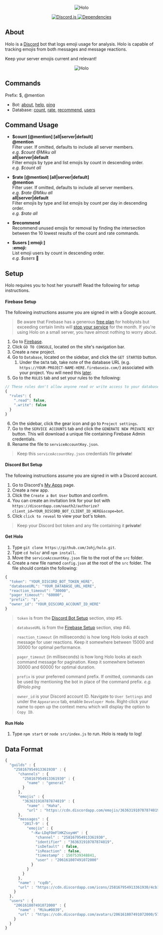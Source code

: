 <div align="center">
  <p>
    <img src="https://raw.githubusercontent.com/Johj/holo/master/assets/holo_banner.png" title="Holo" />
  </p>
  <a href="https://www.npmjs.com/package/discord.js">
    <img src="https://img.shields.io/badge/discord.js-v11.2.1-blue.svg" title="Discord.js" />
  </a>
  <a href="https://david-dm.org/Johj/holo">
    <img src="https://img.shields.io/david/Johj/holo.svg" title="Dependencies" />
  </a>
</div>

## About

Holo is a [Discord](https://discordapp.com/) bot that logs emoji usage for analysis. Holo is capable of tracking emojis from both messages and message reactions.

Keep your server emojis current and relevant!

<div align="center">
  <p>
    <img src="https://raw.githubusercontent.com/Johj/holo/master/assets/count.gif" title="Holo" />
  </p>
</div>

## Commands

Prefix: $, @mention

- Bot:
  [about](https://github.com/Johj/holo/blob/master/src/commands/about.js),
  [help](https://github.com/Johj/holo/blob/master/src/commands/help.js),
  [ping](https://github.com/Johj/holo/blob/master/src/commands/ping.js)
- Database:
  [count](https://github.com/Johj/holo/blob/master/src/commands/count.js),
  [rate](https://github.com/Johj/holo/blob/master/src/commands/rate.js),
  [recommend](https://github.com/Johj/holo/blob/master/src/commands/recommend.js),
  [users](https://github.com/Johj/holo/blob/master/src/commands/users.js)

## Command Usage

- **$count [@mention] [all|server|default]**  
**@mention**  
Filter user. If omitted, defaults to include all server members.  
*e.g. $count @Miku all*  
**all|server|default**  
Filter emojis by type and list emojis by count in descending order.  
*e.g. $count all*

- **$rate [@mention] [all|server|default]**  
**@mention**  
Filter user. If omitted, defaults to include all server members.  
*e.g. $rate @Miku all*  
**all|server|default**  
Filter emojis by type and list emojis by count per day in descending order.  
*e.g. $rate all*

- **$recommend**  
Recommend unused emojis for removal by finding the intersection between the 10 lowest results of the count and rate commands.

- **$users [:emoji:]**  
**:emoji:**  
List emoji users by count in descending order.  
*e.g. $users* :thinking:

## Setup

Holo requires you to host her yourself! Read the following for setup instructions.

#### Firebase Setup

The following instructions assume you are signed in with a Google account.

>Be aware that Firebase has a generous [free plan](https://firebase.google.com/pricing/) for hobbyists but exceeding certain limits will [stop your service](https://firebase.google.com/support/faq/#pricing) for the month. If you're using Holo on a small server, you have almost nothing to worry about.

1. Go to [Firebase](https://firebase.google.com/).
2. Click `GO TO CONSOLE`, located on the site's navigation bar.
3. Create a new project.
4. Go to `Database`, located on the sidebar, and click the `GET STARTED` button.
    1. Under the `DATA` tab, take note of the database URL (e.g. `https://YOUR-PROJECT-NAME-HERE.firebaseio.com/`) associated with your project. You will need this [later](https://github.com/Johj/holo#get-holo).
5. Go to the `RULES` tab and set your rules to the following:

```js
// These rules don't allow anyone read or write access to your database
{
  "rules": {
    ".read": false,
    ".write": false
  }
}
```

6. On the sidebar, click the gear icon and go to `Project settings`.
7. Go to the `SERVICE ACCOUNTS` tab and click the `GENERATE NEW PRIVATE KEY` button. This will download a unique file containing Firebase Admin credentials.
8. Rename the file to `serviceAccountKey.json`.

>Keep this `serviceAccountKey.json` credentials file **private**!

#### Discord Bot Setup

The following instructions assume you are signed in with a Discord account.

1. Go to Discord's [My Apps](https://discordapp.com/developers/applications/me) page.
2. Create a new app.
3. Click the `Create a Bot User` button and confirm.
4. You can create an invitation link for your bot with `https://discordapp.com/oauth2/authorize?client_id=YOUR_DISCORD_BOT_CLIENT_ID_HERE&scope=bot`.
5. Click `click to reveal` to view your bot's token.

>Keep your Discord bot token and any file containing it **private**!

#### Get Holo

1. Type `git clone https://github.com/Johj/holo.git`.
2. Type `cd holo/` and `npm install`.
3. Move the `serviceAccountKey.json` file to the root of the `src` folder.
4. Create a new file named `config.json` at the root of the `src` folder. The file should contain the following:

```js
{
  "token": "YOUR_DISCORD_BOT_TOKEN_HERE",
  "databaseURL": "YOUR_DATABASE_URL_HERE",
  "reaction_timeout": "30000",
  "pager_timeout": "60000",
  "prefix": "$",
  "owner_id": "YOUR_DISCORD_ACCOUNT_ID_HERE"
}
```

>`token` is from the [Discord Bot Setup](https://github.com/Johj/holo#discord-bot-setup) section, step #5.

>`databaseURL` is from the [Firebase Setup](https://github.com/Johj/holo#firebase-setup) section, step #4i.

>`reaction_timeout` (in milliseconds) is how long Holo looks at each message for user reactions. Keep it somewhere between 15000 and 30000 for optimal performance.

>`pager_timeout` (in milliseconds) is how long Holo looks at each command message for pagination. Keep it somewhere between 30000 and 60000 for optimal duration.

>`prefix` is your preferred command prefix. If omitted, commands can be used by mentioning the bot in place of the command prefix. *e.g. @Holo ping*

>`owner_id` is your Discord account ID. Navigate to `User Settings` and under the `Appearance` tab, enable `Developer Mode`. Right-click your name to open up the context menu which will display the option to `Copy ID`.

#### Run Holo

1. Type `npm start` or `node src/index.js` to run. Holo is ready to log!

## Data Format

```js
{
  "guilds" : {
    "258167954913361930" : {
      "channels" : {
        "258167954913361930" : {
          "name" : "general"
        }
      },
      "emojis" : {
        "363631910787874819" : {
          "name" : "Haha",
          "url" : "https://cdn.discordapp.com/emojis/363631910787874819.png"
      },
      "messages" : {
        "2017-9" : {
          "emojis" : {
            "-Kw-LDqFOmFlHKZsoymH" : {
              "channel" : "258167954913361930",
              "identifier" : "363631910787874819",
              "isDefault" : false,
              "isReaction" : false,
              "timestamp" : 1507539348841,
              "user" : "206161807491072000"
            }
          }
        }
      },
      "name" : "cqdb",
      "url" : "https://cdn.discordapp.com/icons/258167954913361930/4cb15bdf376886559a8f8159d4aaa779.jpg"
    }
  },
  "users" : {
    "206161807491072000" : {
      "name" : "Miku#0039",
      "url" : "https://cdn.discordapp.com/avatars/206161807491072000/5720fe7b23f79105d764d6d1ca8cad88.png?size=2048"
    }
  }
}
```
